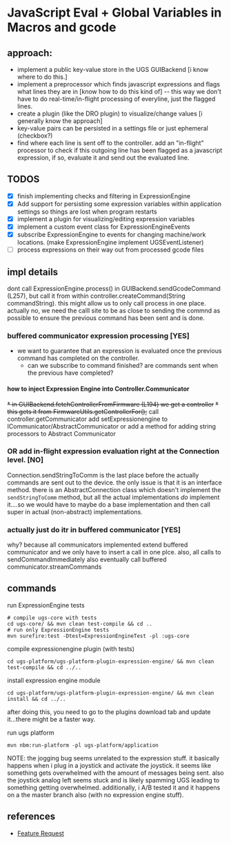 # JavaScript Eval + Global Variables in Macros and gcode

## approach:
* implement a public key-value store in the UGS GUIBackend [i know where to do this.]
* implement a preprocessor which finds javascript expressions and flags what lines they are in [know how to do this kind of] -- this way we don't have to do real-time/in-flight processing of everyline, just the flagged lines.
* create a plugin (like the DRO plugin) to visualize/change values [i generally know the approach]
 * key-value pairs can be persisted in a settings file or just ephemeral (checkbox?)
* find where each line is sent off to the controller. add an "in-flight" processor to check if this outgoing line has been flagged as a javascript expression, if so, evaluate it and send out the evaluated line.

## TODOS
* [x] finish implementing checks and filtering in ExpressionEngine
* [x] Add support for persisting some expression variables within application settings so things are lost when program restarts
* [x] implement a plugin for visualizing/editing expression variables
* [x] implement a custom event class for ExpressionEngineEvents
* [x] subscribe ExpressionEngine to events for changing machine/work locations. (make ExpressionEngine implement UGSEventListener)
* [ ] process expressions on their way out from processed gcode files

## impl details
dont call ExpressionEngine.process() in GUIBackend.sendGcodeCommand (L257), but call it from
within controller.createCommand(String commandString). this might allow us to only call process
in one place. actually no, we need the calll site to be as close to sending the commnd as possible to ensure
the previous command has been sent and is done.
### buffered communicator expression processing [YES]
* we want to guarantee that an expression is evaluated once the previous command has completed on the controller.
  * can we subscribe to command finished? are commands sent when the previous have completed?
#### how to inject Expression Engine into Controller.Communicator
~~* in GUIBackend.fetchControllerFromFirmware (L194) we get a controller~~
~~* this gets it from FirmwareUtils.getControllerFor();~~
call controller.getCommunicator
add setExpressionengine to ICommunicator/AbstractCommunicator
or add a method for adding string processors to Abstract Communicator
### OR add in-flight expression evaluation right at the Connection level. [NO]
Connection.sendStringToComm is the last place before the actually commands are sent out
to the device. the only issue is that it is an interface method. there is an AbstractConnection
class which doesn't implement the `sendStringToComm` method, but all the actual implementations
*do* implement it....so we would have to maybe do a base implementation and then call super in
actual (non-abstract) implementations.
### actually just do itr in buffered communicator [YES]
why? because all communicators implemented extend buffered communicator and we only have to
insert a call in one plce. also, all calls to sendCommandImmediately also eventually call
buffered communicator.streamCommands


## commands
run ExpressionEngine tests
``` shell
# compile ugs-core with tests
cd ugs-core/ && mvn clean test-compile && cd ..
# run only ExpressionEngine tests
mvn surefire:test -Dtest=ExpressionEngineTest -pl :ugs-core
```

compile expressionengine plugin (with tests)
``` shell
cd ugs-platform/ugs-platform-plugin-expression-engine/ && mvn clean test-compile && cd ../..
```

install expression engine module
``` shell
cd ugs-platform/ugs-platform-plugin-expression-engine/ && mvn clean install && cd ../..
```
after doing this, you need to go to the plugins download tab and update it...there might be a faster way.

run ugs platform
``` shell
mvn nbm:run-platform -pl ugs-platform/application
```

NOTE: the jogging bug seems unrelated to the expression stuff. it basically happens when i plug in a joystick and activate the joystick. it seems like something
gets overwhelmed with the amount of messages being sent. also the joystick analog left seems stuck and is likely spamming  UGS leading to something getting
overwhelmed. additionally, i A/B tested it and it happens on a the master branch also (with no expression engine stuff).

## references
* [Feature Request](https://github.com/winder/Universal-G-Code-Sender/issues/1426)
